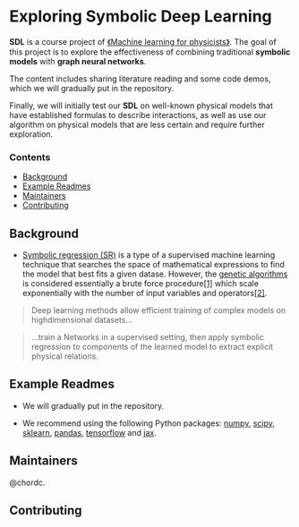# Exploring Symbolic Deep Learning

**SDL** is a course project of [《Machine learning for physicists》](https://github.com/wangleiphy/ml4p). The goal of this project is to explore the effectiveness of combining traditional **symbolic models** with **graph neural networks**.  

The content includes sharing literature reading and some code demos, which we will gradually put in the repository.  

Finally, we will initially test our **SDL** on well-known physical models that have established formulas to describe interactions, as well as use our algorithm on physical models that are less certain and require further exploration.

### Contents
*   [Background](#Background)
*   [Example Readmes](#Example-Readmes)
*   [Maintainers](#Maintainers)
*   [Contributing](#Contributing)

## Background
- [Symbolic regression (SR)](https://en.wikipedia.org/wiki/Symbolic_regression) is a type of a supervised machine learning technique that searches the space of mathematical expressions to find the model that best fits a given datase. However, the [genetic algorithms](https://en.wikipedia.org/wiki/Genetic_algorithm) is considered essentially a brute force procedure[[1]](https://www.science.org/doi/10.1126/science.1165893) which scale exponentially with the number of input variables and operators[[2]]().

>Deep learning methods allow efficient training of complex models on highdimensional datasets...

>...train a Networks in a supervised setting, then apply symbolic regression to components of the learned model to extract explicit physical relations.

## Example Readmes

- We will gradually put in the repository.

- We recommend using the following Python packages: [numpy](https://numpy.org/), [scipy](https://scipy.org/), [sklearn](https://scikit-learn.org/stable/index.html), [pandas](https://pandas.pydata.org/), [tensorflow](https://www.tensorflow.org/?hl=zh-cn) and [jax](https://github.com/google/jax).

## Maintainers
@chordc.

## Contributing



